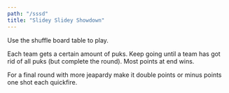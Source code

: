 ```yaml
---
path: "/sssd"
title: "Slidey Slidey Showdown"
---
```


Use the shuffle board table to play.

Each team gets a certain amount of puks. Keep going until a team has got rid of all puks (but complete the round). Most points at end wins.

For a final round with more jeapardy make it double points or minus points one shot each quickfire.
